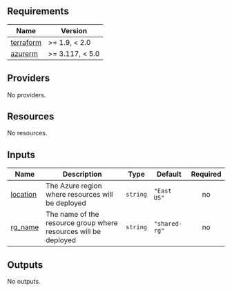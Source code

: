 <!-- BEGIN_TF_DOCS -->
## Requirements

| Name | Version |
|------|---------|
| <a name="requirement_terraform"></a> [terraform](#requirement\_terraform) | >= 1.9, < 2.0 |
| <a name="requirement_azurerm"></a> [azurerm](#requirement\_azurerm) | >= 3.117, < 5.0 |

## Providers

No providers.

## Resources

No resources.

## Inputs

| Name | Description | Type | Default | Required |
|------|-------------|------|---------|:--------:|
| <a name="input_location"></a> [location](#input\_location) | The Azure region where resources will be deployed | `string` | `"East US"` | no |
| <a name="input_rg_name"></a> [rg\_name](#input\_rg\_name) | The name of the resource group where resources will be deployed | `string` | `"shared-rg"` | no |

## Outputs

No outputs.
<!-- END_TF_DOCS -->